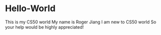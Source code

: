 # Hello-World
This is my CS50 world
My name is Roger Jiang
I am new to CS50 world
So your help would be highly appreciated!
